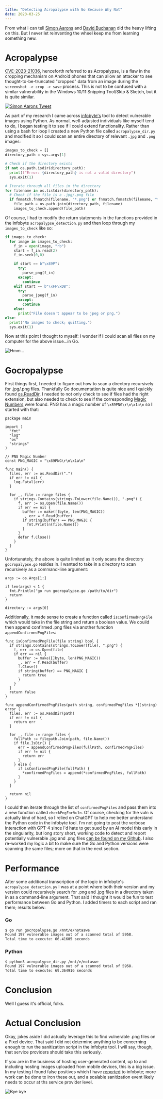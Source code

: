 ```yaml
---
title: "Detecting Acropalypse with Go Because Why Not"
date: 2023-03-25
---
```

From what I can tell [Simon Aarons](https://twitter.com/ItsSimonTime/status/1636857478263750656) and [David Buchanan](https://www.da.vidbuchanan.co.uk/blog/exploiting-acropalypse.html) did the heavy lifting on this.  But I never let reinventing the wheel keep me from learning something new.

# Acropalypse

[CVE-2023-21036](https://cve.mitre.org/cgi-bin/cvename.cgi?name=CVE-2023-21036), henceforth referred to as Acropalypse, is a flaw in the cropping mechanism on Android phones that can allow an attacker to see thought-to-be-truncated "cropped" data from an image during the `screenshot -> crop -> save` process.  This is not to be confused with a similar vulnerability in the Windows 10/11 Snipping Tool/Skip & Sketch, but it is quite similar.

[![Simon Aarons Tweet](/notablog/docs/assets/2023_03_27_tweet.JPG "Informative Tweet")](https://twitter.com/ItsSimonTime/status/1636857478263750656)

As part of my research I came across [infobyte's](https://github.com/infobyte/CVE-2023-21036) tool to detect vulnerable images using Python.  As normal, well-adjusted individuals like myself tend to do, I began testing it to see if I could extend functionality.  Rather than using a bash for loop I created a new Python file called `acropalypse_dir.py` and modified it so I could scan an entire directory of relevant `.jpg` and `.png` images:

```python
images_to_check = []
directory_path = sys.argv[1]

# Check if the directory exists
if not os.path.isdir(directory_path):
  print(f"Error: {directory_path} is not a valid directory")
  sys.exit(1)

# Iterate through all files in the directory
for filename in os.listdir(directory_path):
  # Check if the file is a .jpg/.png file
  if fnmatch.fnmatch(filename, "*.png") or fnmatch.fnmatch(filename, "*.jpg"):
    file_path = os.path.join(directory_path, filename)
    images_to_check.append(file_path)
```

Of course, I had to modify the return statements in the functions provided in the infobyte `acropalypse_detection.py` and then loop through my `images_to_check` like so:

```python
if images_to_check:
  for image in images_to_check:
    f_in = open(image, "rb")
    start = f_in.read(2)
    f_in.seek(0,0)

    if start == b"\x89P":
      try:
        parse_png(f_in)
      except:
        continue
    elif start == b"\xFF\xD8":
      try:
        parse_jpeg(f_in)
      except:
        continue
    else:
      print("File doesn't appear to be jpeg or png.")
else:
  print("No images to check; quitting.")
  sys.exit(1)
```

Now at this point I thought to myself: I wonder if I could scan all files on my computer for the above issue...in Go.

![Hmm...](/notablog/docs/assets/2023_03_27_think.gif "Thinking Emoji")

# Gocropalypse

First things first, I needed to figure out how to scan a directory recursively for .jpg/.png files.  Thankfully Go documentation is quite nice and I quickly found [os.ReadDir](https://pkg.go.dev/os#ReadDir).  I needed to not only check to see if files had the right extension, but also needed to check to see if the corresponding [Magic Numbers](https://en.wikipedia.org/wiki/List_of_file_signatures) were found.  PNG has a magic number of `\x89PNG\r\n\x1a\n` so I started with that:

```golang
package main

import (
  "fmt"
  "log"
  "os"
  "strings"
)

// PNG Magic Number
const PNG_MAGIC = "\x89PNG\r\n\x1a\n"

func main() {
  files, err := os.ReadDir(".")
  if err != nil {
    log.Fatal(err)
  }

  for _, file := range files {
    if strings.Contains(strings.ToLower(file.Name()), ".png") {
      f, err := os.Open(file.Name())
      if err == nil {
        buffer := make([]byte, len(PNG_MAGIC))
        _, err = f.Read(buffer)
        if string(buffer) == PNG_MAGIC {
          fmt.Println(file.Name())
        }
      }
      defer f.Close()
    }
  }
}
```

Unfortunately, the above is quite limited as it only scans the directory `gocropalypse.go` resides in.  I wanted to take in a directory to scan recursively as a command-line argument:

```golang
args := os.Args[1:]

if len(args) < 1 {
  fmt.Println("go run gocropalypse.go /path/to/dir")
  return
}

directory := args[0]
```

Additionally, it made sense to create a function called `isConfirmedPngFile` which would take in the file string and return a boolean value.  We couild then append confirmed .png files via another function `appendConfirmedPngFiles`:

```golang
func isConfirmedPngFile(file string) bool {
  if strings.Contains(strings.ToLower(file), ".png") {
    f, err := os.Open(file)
    if err == nil {
      buffer := make([]byte, len(PNG_MAGIC))
      _, err = f.Read(buffer)
      f.Close()
      if string(buffer) == PNG_MAGIC {
        return true
      }
    }
  }
  return false
}

func appendConfirmedPngFiles(path string, confirmedPngFiles *[]string) error {
  files, err := os.ReadDir(path)
  if err != nil {
    return err
  }

  for _, file := range files {
    fullPath := filepath.Join(path, file.Name())
    if file.IsDir() {
      err = appendConfirmedPngFiles(fullPath, confirmedPngFiles)
      if err != nil {
        return err
      }
    } else {
      if isConfirmedPngFile(fullPath) {
        *confirmedPngFiles = append(*confirmedPngFiles, fullPath)
      }
    }
  }

  return nil
}
```

I could then iterate through the list of `confirmedPngFiles` and pass them into a new function called `checkPngForVuln`.  Of course, checking for the vuln is actually kind of hard, so I relied on ChatGPT to help me better understand the Python code in the infobyte tool.  I'm not going to post the verbose interaction with GPT-4 since I'd hate to get sued by an AI model this early in the singularity, but long story short, working code to detect and report potentially vulnerable .jpg and .png files [can be found on my Github](https://github.com/notaSWE/gocropalypse).  I also re-worked my logic a bit to make sure the Go and Python versions were scanning the same files; more on that in the next section.  

# Performance
After some additional transcription of the logic in infobyte's `acropalypse_detection.py` I was at a point where both their version and my version could recursively search for .png and .jpg files in a directory taken in as a command-line argument.  That said I thought it would be fun to test performance between Go and Python.  I added timers to each script and ran them; results below:

### Go
```bash
$ go run gocropalypse.go /mnt/e/notaswe
Found 197 vulnerable images out of a scanned total of 5958.
Total time to execute: 66.41605 seconds
```

### Python
```bash
$ python3 acropalypse_dir.py /mnt/e/notaswe
Found 197 vulnerable images out of a scanned total of 5958.
Total time to execute: 69.364916 seconds
```

# Conclusion

Well I guess it's official, folks.

# Actual Conclusion

Okay, jokes aside I did actually leverage this to find vulnerable .png files on a Pixel device.  That said I did not determine anything to be concerning enough to run the sanitization script in the infobyte tool.  I will say, though, that service providers should take this seriously.  

If you are in the business of hosting user-generated content, up to and including hosting images uploaded from mobile devices, this is a big issue.  In my testing I found false positives which I have [reported](https://github.com/infobyte/CVE-2023-21036/issues/1) to infobyte; more work can be done to iron these out, and a scalable sanitization event likely needs to occur at ths service provider level.

![Bye bye](/notablog/docs/assets/2023_03_27_conclusion.gif "Deleting Python")